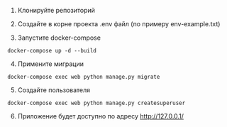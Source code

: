 1. Клонируйте репозиторий

2. Создайте в корне проекта .env файл (по примеру env-example.txt)

3. Запустите docker-compose
```
docker-compose up -d --build
```
4. Примените миграции
```
docker-compose exec web python manage.py migrate  
```
5. Создайте пользователя
```
docker-compose exec web python manage.py createsuperuser 
```
6. Приложение будет доступно по адресу http://127.0.0.1/
